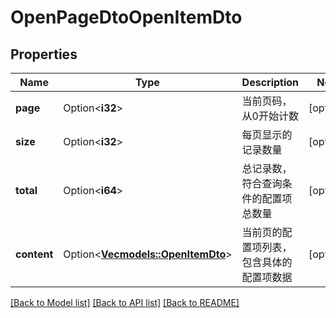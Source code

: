 # OpenPageDtoOpenItemDto

## Properties

Name | Type | Description | Notes
------------ | ------------- | ------------- | -------------
**page** | Option<**i32**> | 当前页码，从0开始计数 | [optional]
**size** | Option<**i32**> | 每页显示的记录数量 | [optional]
**total** | Option<**i64**> | 总记录数，符合查询条件的配置项总数量 | [optional]
**content** | Option<[**Vec<models::OpenItemDto>**](OpenItemDTO.md)> | 当前页的配置项列表，包含具体的配置项数据 | [optional]

[[Back to Model list]](../README.md#documentation-for-models) [[Back to API list]](../README.md#documentation-for-api-endpoints) [[Back to README]](../README.md)


